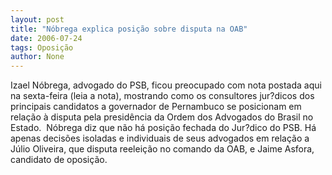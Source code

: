 ```yaml
---
layout: post
title: "Nóbrega explica posição sobre disputa na OAB"
date: 2006-07-24
tags: Oposição
author: None
---
```

Izael Nóbrega, advogado do PSB, ficou preocupado com nota postada aqui na sexta-feira (leia a nota), mostrando como os consultores jur?dicos dos principais candidatos a governador de Pernambuco se posicionam em relação à disputa pela presidência da Ordem dos Advogados do Brasil no Estado.
&nbsp;Nóbrega diz que não há posição fechada do Jur?dico do PSB. Há apenas decisões isoladas e individuais de seus advogados em relação a Júlio Oliveira, que disputa reeleição no comando da OAB, e Jaime Asfora, candidato de oposição. 